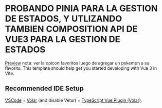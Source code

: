 # PROBANDO PINIA PARA LA GESTION DE ESTADOS, Y UTLIZANDO TAMBIEN COMPOSITION API DE VUE3 PARA LA GESTION DE ESTADOS
 [Preview](https://compositionapi-vue3-probandopinia.netlify.app/)
 nota: ver la opicon favoritos luego de agregar un pokemon a su favorito.
This template should help get you started developing with Vue 3 in Vite.

## Recommended IDE Setup

[VSCode](https://code.visualstudio.com/) + [Volar](https://marketplace.visualstudio.com/items?itemName=Vue.volar) (and disable Vetur) + [TypeScript Vue Plugin (Volar)](https://marketplace.visualstudio.com/items?itemName=Vue.vscode-typescript-vue-plugin).

